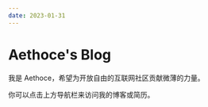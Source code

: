 ```yaml
---
date: 2023-01-31 
---
```


# Aethoce's Blog

我是 Aethoce，希望为开放自由的互联网社区贡献微薄的力量。

你可以点击上方导航栏来访问我的博客或简历。
